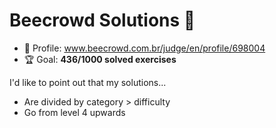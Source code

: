 # Beecrowd Solutions 🐝

* 👤 Profile: www.beecrowd.com.br/judge/en/profile/698004
* 🏆 Goal: **436/1000 solved exercises**

I'd like to point out that my solutions...

* Are divided by category > difficulty
* Go from level 4 upwards
